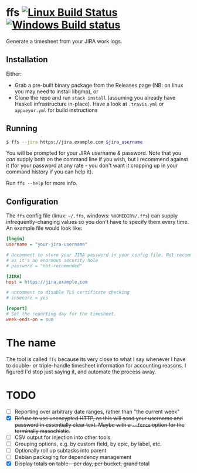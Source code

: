 # ffs [![Linux Build Status](https://travis-ci.org/tcsc/ffs.svg)](https://travis-ci.org/tcsc/ffs) [![Windows Build status](https://ci.appveyor.com/api/projects/status/1vfc1i0rjx2u8lwp?svg=true)](https://ci.appveyor.com/project/tcsc/ffs)

Generate a timesheet from your JIRA work logs.

## Installation
Either:
 - Grab a pre-built binary package from the Releases page (NB: on linux you may need to install libgmp), or
 - Clone the repo and run `stack install` (assuming you already have Haskell 
   infrastructure in-place). Have a look at `.travis.yml` or `appveyor.yml` 
   for build instructions

## Running

```bash
$ ffs --jira https://jira.example.com $jira_username
```

You will be prompted for your JIRA username & password. Note that you _can_ 
supply both on the command line if you wish, but I recommend against it (for
your password at any rate - you don't want it cropping up in your command 
history if you can help it). 

Run `ffs --help` for more info.

## Configuration

The `ffs` config file (linux: `~/.ffs`, windows: `%HOMEDIR%/.ffs`) can supply 
infrequently-changing values so you don't have to specify them every time. An 
example file would look like: 

```ini
[login]
username = "your-jira-username"

# Uncomment to store your JIRA password in your config file. Not recommended, 
# as it's an enormous security hole
# password = "not-recommnded"

[JIRA]
host = https://jira.example.com

# uncomment to disable TLS certificate checking
# insecure = yes

[report]
# Set the reporting day for the timesheet. 
week-ends-on = sun
```

# The name

The tool is called `ffs` because its very close to what I say whenever I have 
to double- or triple-handle timesheet information for accounting reasons. I 
figured I'd stop just saying it, and automate the process away.

# TODO
 - [ ] Reporting over arbitrary date ranges, rather than "the current week"
 - [X] ~~Refuse to use unencypted HTTP, as this will send your username and 
       password in essentially clear text. Maybe with a `--force` option for 
       the terminally masochistic.~~
 - [ ] CSV output for injection into other tools
 - [ ] Grouping options, e.g. by custom field, by epic, by label, etc.
 - [ ] Optionally roll up subtasks into parent
 - [ ] Debian packaging for dependency management
 - [X] ~~Display totals on table - per day, per bucket, grand total~~

